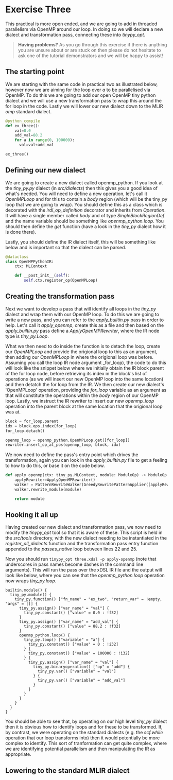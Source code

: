 # Exercise Three

This practical is more open ended, and we are going to add in threaded parallelism via OpenMP around our loop. In doing so we will declare a new dialect and transformation pass, connecting these into _tinypy_opt_.

>**Having problems?**
> As you go through this exercise if there is anything you are unsure about or are stuck on then please do not hesitate to ask one of the tutorial demonstrators and we will be happy to assist!

## The starting point

We are starting with the same code in practical two as illustrated below, however now we are aiming for the loop over _a_ to be parallelised via OpenMP. To do this we are going to add our open OpenMP tiny python dialect and we will use a new transformation pass to wrap this around the for loop in the code. Lastly we will lower our new dialect down to the MLIR _omp_ standard dialect.

```python
@python_compile
def ex_three():
    val=0.0
    add_val=88.2
    for a in range(0, 100000):
      val=val+add_val

ex_three()
```

## Defining our new dialect

We are going to create a new dialect called openmp_python. If you look at the _tiny_py.py_ dialect (in _src/dialects_) then this gives you a good idea of what's needed. You will need to define a new operation, let's call it _OpenMPLoop_ and for this to contain a _body_ region (which will be the tiny_py loop that we are going to wrap). You should define this as a class which is decorated with the _irdl_op_definition_ decorator and inherits from _Operation_. It will have a single member called _body_ and of type _SingleBlockRegionDef_ and the name variable should be something like _openmp_python.loop_. You should then define the _get_ function (have a look in the _tiny_py_ dialect how it is done there).

Lastly, you should define the IR dialect itself, this will be something like below and is important so that the dialect can be parsed.

```python
@dataclass
class OpenMPPythonIR:
    ctx: MLContext

    def __post_init__(self):
        self.ctx.register_op(OpenMPLoop)
```

## Creating the transformation pass

Next we want to develop a pass that will identify all loops in the _tiny_py_ dialect and wrap them with our OpenMP loop. To do this we are going to write a new pass, and you can refer to the _apply_builtin.py_ pass in order to help. Let's call it _apply_openmp_, create this as a file and then based on the _apply_builtin.py_ pass define a _ApplyOpenMPRewriter_, where the IR node type is _tiny_py.Loop_. 

What we then need to do inside the function is to detach the loop, create our _OpenMPLoop_ and provide the origional loop to this as an argument, then adding our _OpenMPLoop_ in where the origional loop was before. Assuming you call the loop IR node argument _for_loop), the code to do this will look like the snippet below where we initially obtain the IR block parent of the for loop node, before retrieving its index in the block's list of operations (as we will insert our new OpenMP loop into the same location) and then detatch the for loop from the IR. We then create our new dialect's 'OpenMPLoop' operation, providing the _for_loop_ variable as an argument as that will constitute the operations within the _body_ region of our OpenMP loop. Lastly, we instruct the IR rewriter to insert our new _openmp_loop_ operation into the parent block at the same location that the origional loop was at.

```python
block = for_loop.parent
idx = block.ops.index(for_loop)
for_loop.detach()

openmp_loop = openmp_python.OpenMPLoop.get([for_loop])
rewriter.insert_op_at_pos(openmp_loop, block, idx)        
```

We now need to define the pass's entry point which drives the transformation, again you can look in the _apply_builtin.py_ file to get a feeling to how to do this, or base it on the code below.

```python
def apply_openmp(ctx: tiny_py.MLContext, module: ModuleOp) -> ModuleOp:
    applyRewriter=ApplyOpenMPRewriter()
    walker = PatternRewriteWalker(GreedyRewritePatternApplier([applyRewriter]), apply_recursively=False)
    walker.rewrite_module(module)

    return module
```

## Hooking it all up

Having created our new dialect and transformation pass, we now need to modify the _tinypy_opt_ tool so that it is aware of these. This script is held in the _src/tools_ directory, with the new dialect needing to be instantiated in the _register_all_dialects_ function and the transformation pass entry function appended to the _passes_native_ loop between lines 22 and 25.

Now you should run `tinypy_opt three.xdsl -p apply-openmp` (note that underscores in pass names become dashes in the command line arguments). This will run the pass over the xDSL IR file and the output will look like below, where you can see that the _openmp_python.loop_ operation now wraps _tiny_py.loop_.

```
builtin.module() {
  tiny_py.module() {
    tiny_py.function() ["fn_name" = "ex_two", "return_var" = !empty, "args" = []] {
      tiny_py.assign() ["var_name" = "val"] {
        tiny_py.constant() ["value" = 0.0 : !f32]
      }
      tiny_py.assign() ["var_name" = "add_val"] {
        tiny_py.constant() ["value" = 88.2 : !f32]
      }
      openmp_python.loop() {
        tiny_py.loop() ["variable" = "a"] {
          tiny_py.constant() ["value" = 0 : !i32]
        } {
          tiny_py.constant() ["value" = 100000 : !i32]
        } {
          tiny_py.assign() ["var_name" = "val"] {
            tiny_py.binaryoperation() ["op" = "add"] {
              tiny_py.var() ["variable" = "val"]
            } {
              tiny_py.var() ["variable" = "add_val"]
            }
          }
        }
      }
    }
  }
}
```

You should be able to see that, by operating on our high level _tiny_py_ dialect then it is obvious how to identify loops and for these to be transformed. If, by contrast, we were operating on the standard dialects (e.g. the _scf.while_ operation that our loop transforms into) then it would potentially be more complex to identify. This sort of tranformation can get quite complex, where we are identifying potential parallelism and then manipulating the IR as appropriate.

## Lowering to the standard MLIR dialect


